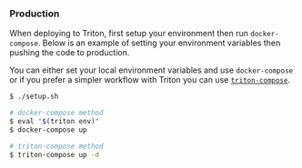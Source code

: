### Production

When deploying to Triton, first setup your environment then run `docker-compose`. Below is an example of setting your environment variables then pushing the code to production.

You can either set your local environment variables and use `docker-compose` or if you prefer a simpler workflow with Triton you can use [`triton-compose`](https://github.com/joyent/triton-docker-cli).


```sh
$ ./setup.sh
```

```sh
# docker-compose method
$ eval "$(triton env)"
$ docker-compose up
```

```sh
# triton-compose method
$ triton-compose up -d
```
